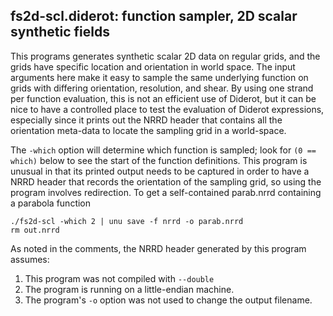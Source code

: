 ## fs2d-scl.diderot: function sampler, 2D scalar synthetic fields

This programs generates synthetic scalar 2D data on regular grids, and
the grids have specific location and orientation in world space.
The input arguments here make it easy to sample the same underlying
function on grids with differing orientation, resolution, and shear.
By using one strand per function evaluation, this is not an efficient
use of Diderot, but it can be nice to have a controlled place to test
the evaluation of Diderot expressions, especially since it prints out
the NRRD header that contains all the orientation meta-data to locate
the sampling grid in a world-space.

The `-which` option will determine which function is sampled; look
for `(0 == which)` below to see the start of the function definitions.
This program is unusual in that its printed output needs to be captured
in order to have a NRRD header that records the orientation of the
sampling grid, so using the program involves redirection.  To
get a self-contained parab.nrrd containing a parabola function

	./fs2d-scl -which 2 | unu save -f nrrd -o parab.nrrd
	rm out.nrrd

As noted in the comments, the NRRD header generated by this program assumes:

1. This program was not compiled with `--double`
2. The program is running on a little-endian machine.
3. The program's `-o` option was not used to change the output filename.

